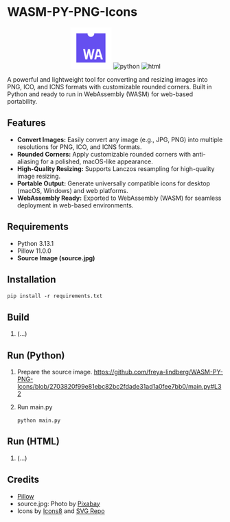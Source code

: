 # WASM-PY-PNG-Icons

<p align="center" style="padding: 0; margin: 0;">
    <img src="./wasm.svg" alt="wasm" style="width: 96px; height: 96px; padding: 0; margin: 0;" />
    <img src="https://img.icons8.com/color/96/python--v1.png" alt="python" style="width: 96px; height: 96px; padding: 0; margin: 0;" />
    <img src="https://img.icons8.com/color/96/html-5--v1.png" alt="html" style="width: 96px; height: 96px; padding: 0; margin: 0;" />
</p>

A powerful and lightweight tool for converting and resizing images into PNG, ICO, and ICNS formats with customizable rounded corners. Built in Python and ready to run in WebAssembly (WASM) for web-based portability.

## Features
- **Convert Images:** Easily convert any image (e.g., JPG, PNG) into multiple resolutions for PNG, ICO, and ICNS formats.
- **Rounded Corners:** Apply customizable rounded corners with anti-aliasing for a polished, macOS-like appearance.
- **High-Quality Resizing:** Supports Lanczos resampling for high-quality image resizing.
- **Portable Output:** Generate universally compatible icons for desktop (macOS, Windows) and web platforms.
- **WebAssembly Ready:** Exported to WebAssembly (WASM) for seamless deployment in web-based environments.

## Requirements
- Python 3.13.1
- Pillow 11.0.0
- **Source Image (source.jpg)**

## Installation
```
pip install -r requirements.txt
```

## Build
1. (...)

## Run (Python)
1. Prepare the source image.
    https://github.com/freya-lindberg/WASM-PY-PNG-Icons/blob/2703820f99e81ebc82bc2fdade31ad1a0fee7bb0/main.py#L32

2. Run main.py
    ```
    python main.py
    ```

## Run (HTML)
1. (...)

## Credits
- <a href="https://github.com/python-pillow/Pillow">Pillow</a>
- source.jpg: Photo by <a href="https://www.pexels.com/photo/man-in-astronaut-suit-41162/">Pixabay</a>
- Icons by <a href="https://icons8.com/icons/set/web-assembly">Icons8</a> and <a href="https://www.svgrepo.com/svg/349559/webassembly">SVG Repo</a>